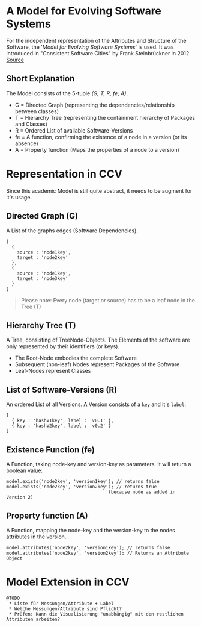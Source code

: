 # A Model for Evolving Software Systems
For the independent representation of the Attributes and Structure of the Software, the '_Model for Evolving Software Systems_' is used.
It was introduced in "Consistent Software Cities" by Frank Steinbrückner in 2012. [Source][consitentCitiesPaper]

## Short Explanation
The Model consists of the 5-tuple _(G, T, R, fe, A)_.
 * G  = Directed Graph (representing the dependencies/relationship between classes)
 * T  = Hierarchy Tree (representing the containment hierarchy of Packages and Classes)
 * R  = Ordered List of available Software-Versions
 * fe = A function, confirming the existence of a node in a version (or its absence)
 * A  = Property function (Maps the properties of a node to a version)


# Representation in CCV
Since this academic Model is still quite abstract, it needs to be augment for it's usage.

## Directed Graph (G)
A List of the graphs edges (Software Dependencies).
```JS
[
  {
    source : 'node1key',
    target : 'node2key'
  },
  {
    source : 'node1key',
    target : 'node3key'
  }
]
```
> Please note: Every node (target or source) has to be a leaf node in the Tree (T)

## Hierarchy Tree (T)
A Tree, consisting of TreeNode-Objects. The Elements of the software are only represented by their identifiers (or keys).

 * The Root-Node embodies the complete Software
 * Subsequent (non-leaf) Nodes represent Packages of the Software
 * Leaf-Nodes represent Classes

## List of Software-Versions (R)
An ordered List of all Versions. A Version consists of a `key` and it's `label`.
```JS
[
  { key : 'hashV1key', label : 'v0.1' },
  { key : 'hashV2key', label : 'v0.2' }
]
```

## Existence Function (fe)
A Function, taking node-key and version-key as parameters. It will return a boolean value:
```JS
model.exists('node2key', 'version1key'); // returns false
model.exists('node2key', 'version2key'); // returns true 
                                      (because node as added in Version 2)
```

## Property function (A)
A Function, mapping the node-key and the version-key to the nodes attributes in the version.
```JS
model.attributes('node2key', 'version1key'); // returns false
model.attributes('node2key', 'version2key'); // Returns an Attribute Object
```


# Model Extension in CCV
```
@TODO
 * Liste für Messungen/Attribute + Label
 * Welche Messungen/Attribute sind Pflicht?
 * Prüfen: Kann die Visualisierung "unabhängig" mit den restlichen Attributen arbeiten?
```

[//]: #
   [consitentCitiesPaper]: <https://opus4.kobv.de/opus4-btu/frontdoor/index/index/docId/1681>
